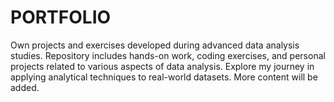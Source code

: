 # PORTFOLIO
Own projects and exercises developed during advanced data analysis studies. Repository includes hands-on work, coding exercises, and personal projects related to various aspects of data analysis. Explore my journey in applying analytical techniques to real-world datasets. More content will be added.
